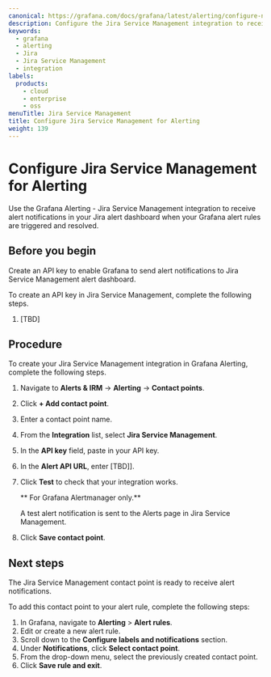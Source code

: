 ```yaml
---
canonical: https://grafana.com/docs/grafana/latest/alerting/configure-notifications/manage-contact-points/integrations/configure-jira-service-management/
description: Configure the Jira Service Management integration to receive notifications when your alerts are firing
keywords:
  - grafana
  - alerting
  - Jira
  - Jira Service Management
  - integration
labels:
  products:
    - cloud
    - enterprise
    - oss
menuTitle: Jira Service Management
title: Configure Jira Service Management for Alerting
weight: 139
---
```


# Configure Jira Service Management for Alerting

Use the Grafana Alerting - Jira Service Management integration to receive alert notifications in your Jira alert dashboard when your Grafana alert rules are triggered and resolved.

## Before you begin

Create an API key to enable Grafana to send alert notifications to Jira Service Management alert dashboard.

To create an API key in Jira Service Management, complete the following steps.

1. [TBD]

## Procedure

To create your Jira Service Management integration in Grafana Alerting, complete the following steps.

1. Navigate to **Alerts & IRM** -> **Alerting** -> **Contact points**.
1. Click **+ Add contact point**.
1. Enter a contact point name.
1. From the **Integration** list, select **Jira Service Management**.
1. In the **API key** field, paste in your API key.
1. In the **Alert API URL**, enter [TBD]].
1. Click **Test** to check that your integration works.

   ** For Grafana Alertmanager only.**

   A test alert notification is sent to the Alerts page in Jira Service Management.

1. Click **Save contact point**.

## Next steps

The Jira Service Management contact point is ready to receive alert notifications.

To add this contact point to your alert rule, complete the following steps:

1. In Grafana, navigate to **Alerting** > **Alert rules**.
1. Edit or create a new alert rule.
1. Scroll down to the **Configure labels and notifications** section.
1. Under **Notifications**, click **Select contact point**.
1. From the drop-down menu, select the previously created contact point.
1. Click **Save rule and exit**.
